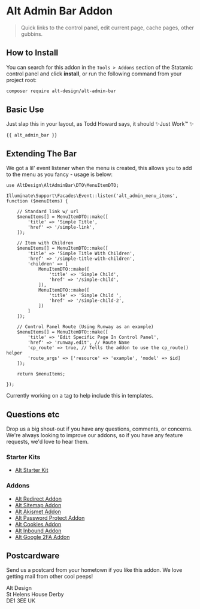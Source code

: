 # Alt Admin Bar Addon

> Quick links to the control panel, edit current page, cache pages, other gubbins.

## How to Install

You can search for this addon in the `Tools > Addons` section of the Statamic control panel and click **install**, or run the following command from your project root:

``` bash
composer require alt-design/alt-admin-bar
```

## Basic Use

Just slap this in your layout, as Todd Howard says, it should ✨Just Work™ ✨ 

```
{{ alt_admin_bar }}
```

## Extending The Bar

We got a lil' event listener when the menu is created, this allows you to add to the menu as you fancy - usage is below:

```
use AltDesign\AltAdminBar\DTO\MenuItemDTO;

Illuminate\Support\Facades\Event::listen('alt_admin_menu_items', function ($menuItems) {
    
    // Standard link w/ url
    $menuItems[] = MenuItemDTO::make([
        'title' => 'Simple Title',
        'href' => '/simple-link',
    ]);
    
    // Item with Children
    $menuItems[] = MenuItemDTO::make([
        'title' => 'Simple Title With Children',
        'href' => '/simple-title-with-children',
        'children' => [
            MenuItemDTO::make([
                'title' => 'Simple Child',
                'href' => '/simple-child',
            ]),
            MenuItemDTO::make([
                'title' => 'Simple Child ',
                'href' => '/simple-child-2',
            ])
        ]
    ]);
    
    // Control Panel Route (Using Runway as an example)
    $menuItems[] = MenuItemDTO::make([
        'title' => 'Edit Specific Page In Control Panel',
        'href' => 'runway.edit', // Route Name
        'cp_route' => true, // Tells the addon to use the cp_route() helper
        'route_args' => ['resource' => 'example', 'model' => $id]
    ]);
    
    return $menuItems;
    
});
```

Currently working on a tag to help include this in templates.

## Questions etc

Drop us a big shout-out if you have any questions, comments, or concerns. We're always looking to improve our addons, so if you have any feature requests, we'd love to hear them.

### Starter Kits
- [Alt Starter Kit](https://statamic.com/starter-kits/alt-design/alt-starter-kit)

### Addons
- [Alt Redirect Addon](https://github.com/alt-design/Alt-Redirect-Addon)
- [Alt Sitemap Addon](https://github.com/alt-design/Alt-Sitemap-Addon)
- [Alt Akismet Addon](https://github.com/alt-design/Alt-Akismet-Addon)
- [Alt Password Protect Addon](https://github.com/alt-design/Alt-Password-Protect-Addon)
- [Alt Cookies Addon](https://github.com/alt-design/Alt-Cookies-Addon)
- [Alt Inbound Addon](https://github.com/alt-design/Alt-Inbound-Addon)
- [Alt Google 2FA Addon](https://github.com/alt-design/Alt-Google-2fa-Addon)

## Postcardware

Send us a postcard from your hometown if you like this addon. We love getting mail from other cool peeps!

Alt Design  
St Helens House
Derby  
DE1 3EE
UK  

